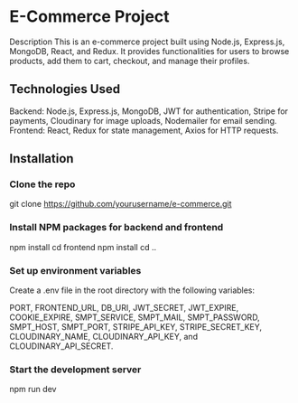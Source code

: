 # E-Commerce Project
Description
This is an e-commerce project built using Node.js, Express.js, MongoDB, React, and Redux. It provides functionalities for users to browse products, add them to cart, checkout, and manage their profiles.

## Technologies Used
Backend: Node.js, Express.js, MongoDB, JWT for authentication, Stripe for payments, Cloudinary for image uploads, Nodemailer for email sending.
Frontend: React, Redux for state management, Axios for HTTP requests.

## Installation
### Clone the repo
git clone https://github.com/yourusername/e-commerce.git

### Install NPM packages for backend and frontend

npm install
cd frontend
npm install
cd ..

### Set up environment variables
Create a .env file in the root directory with the following variables:

PORT, FRONTEND_URL, DB_URI, JWT_SECRET, JWT_EXPIRE, COOKIE_EXPIRE, SMPT_SERVICE, SMPT_MAIL, SMPT_PASSWORD, SMPT_HOST, SMPT_PORT, STRIPE_API_KEY, STRIPE_SECRET_KEY, CLOUDINARY_NAME, CLOUDINARY_API_KEY, and CLOUDINARY_API_SECRET.

### Start the development server

npm run dev



